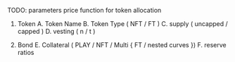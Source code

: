 TODO: parameters
price function for token allocation

1. Token
   A. Token Name
   B. Token Type ( NFT / FT )
   C. supply ( uncapped / capped )
   D. vesting ( n / t )

2. Bond
   E. Collateral ( PLAY / NFT / Multi { FT / nested curves })
   F. reserve ratios
